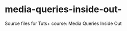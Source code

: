 media-queries-inside-out-
=========================

Source files for Tuts+ course: Media Queries Inside Out
